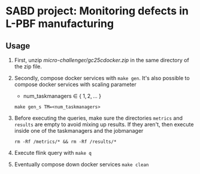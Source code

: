 # SABD project: Monitoring defects in L-PBF manufacturing

## Usage
1. First, unzip _micro-challenger/gc25cdocker.zip_ in the same directory of the zip file.

2. Secondly, compose docker services with `make gen`. It's also possible 
   to compose docker services with scaling parameter
    - num_taskmanagers $\in$ \{ $1, 2, \dots$ \}
    ```
    make gen_s TM=<num_taskmanagers>
    ```

3. Before executing the queries, make sure the directories 
   `metrics` and `results` are empty to avoid mixing up results. 
   If they aren't, then execute inside one of the taskmanagers
   and the jobmanager
    ```
   rm -Rf /metrics/* && rm -Rf /results/*
    ```
   
4. Execute flink query with `make q`

5. Eventually compose down docker services `make clean`
